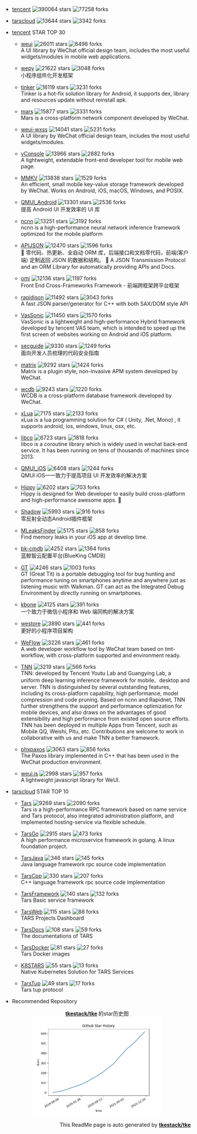 
+ [tencent](https://github.com/tencent)
![390064 stars](https://img.shields.io/badge/Stars-390064-green)
![77258 forks](https://img.shields.io/badge/Forks-77258-green)

+ [tarscloud](https://github.com/tarscloud)
![13644 stars](https://img.shields.io/badge/Stars-13644-green)
![3342 forks](https://img.shields.io/badge/Forks-3342-green)





+ [tencent](https://github.com/tencent) STAR TOP 30 
    
    + [weui](https://github.com/tencent/weui) 
    ![26011 stars](https://img.shields.io/badge/Stars-26011-green)
    ![6498 forks](https://img.shields.io/badge/Forks-6498-green)  
    A UI library by WeChat official design team, includes the most useful widgets/modules in mobile web applications.
    
    + [wepy](https://github.com/tencent/wepy) 
    ![21622 stars](https://img.shields.io/badge/Stars-21622-green)
    ![3048 forks](https://img.shields.io/badge/Forks-3048-green)  
    小程序组件化开发框架
    
    + [tinker](https://github.com/tencent/tinker) 
    ![16119 stars](https://img.shields.io/badge/Stars-16119-green)
    ![3231 forks](https://img.shields.io/badge/Forks-3231-green)  
    Tinker is a hot-fix solution library for Android, it supports dex, library and resources update without reinstall apk.
    
    + [mars](https://github.com/tencent/mars) 
    ![15877 stars](https://img.shields.io/badge/Stars-15877-green)
    ![3331 forks](https://img.shields.io/badge/Forks-3331-green)  
    Mars is a cross-platform network component  developed by WeChat.
    
    + [weui-wxss](https://github.com/tencent/weui-wxss) 
    ![14041 stars](https://img.shields.io/badge/Stars-14041-green)
    ![5231 forks](https://img.shields.io/badge/Forks-5231-green)  
    A UI library by WeChat official design team, includes the most useful widgets/modules.
    
    + [vConsole](https://github.com/tencent/vConsole) 
    ![13966 stars](https://img.shields.io/badge/Stars-13966-green)
    ![2882 forks](https://img.shields.io/badge/Forks-2882-green)  
    A lightweight, extendable front-end developer tool for mobile web page.
    
    + [MMKV](https://github.com/tencent/MMKV) 
    ![13838 stars](https://img.shields.io/badge/Stars-13838-green)
    ![1529 forks](https://img.shields.io/badge/Forks-1529-green)  
    An efficient, small mobile key-value storage framework developed by WeChat. Works on Android, iOS, macOS, Windows, and POSIX.
    
    + [QMUI_Android](https://github.com/tencent/QMUI_Android) 
    ![13301 stars](https://img.shields.io/badge/Stars-13301-green)
    ![2536 forks](https://img.shields.io/badge/Forks-2536-green)  
    提高 Android UI 开发效率的 UI 库
    
    + [ncnn](https://github.com/tencent/ncnn) 
    ![13251 stars](https://img.shields.io/badge/Stars-13251-green)
    ![3192 forks](https://img.shields.io/badge/Forks-3192-green)  
    ncnn is a high-performance neural network inference framework optimized for the mobile platform
    
    + [APIJSON](https://github.com/tencent/APIJSON) 
    ![12470 stars](https://img.shields.io/badge/Stars-12470-green)
    ![1596 forks](https://img.shields.io/badge/Forks-1596-green)  
    🚀 零代码、热更新、全自动 ORM 库，后端接口和文档零代码，前端(客户端) 定制返回 JSON 的数据和结构。 🚀 A JSON Transmission Protocol and an ORM Library for automatically providing APIs and Docs.
    
    + [omi](https://github.com/tencent/omi) 
    ![12136 stars](https://img.shields.io/badge/Stars-12136-green)
    ![1197 forks](https://img.shields.io/badge/Forks-1197-green)  
     Front End Cross-Frameworks Framework - 前端跨框架跨平台框架
    
    + [rapidjson](https://github.com/tencent/rapidjson) 
    ![11492 stars](https://img.shields.io/badge/Stars-11492-green)
    ![3043 forks](https://img.shields.io/badge/Forks-3043-green)  
    A fast JSON parser/generator for C++ with both SAX/DOM style API
    
    + [VasSonic](https://github.com/tencent/VasSonic) 
    ![11450 stars](https://img.shields.io/badge/Stars-11450-green)
    ![1570 forks](https://img.shields.io/badge/Forks-1570-green)  
    VasSonic is a lightweight and high-performance Hybrid framework developed by tencent VAS team, which is intended to speed up the first screen of websites working on Android and iOS platform. 
    
    + [secguide](https://github.com/tencent/secguide) 
    ![9330 stars](https://img.shields.io/badge/Stars-9330-green)
    ![1249 forks](https://img.shields.io/badge/Forks-1249-green)  
    面向开发人员梳理的代码安全指南
    
    + [matrix](https://github.com/tencent/matrix) 
    ![9292 stars](https://img.shields.io/badge/Stars-9292-green)
    ![1424 forks](https://img.shields.io/badge/Forks-1424-green)  
    Matrix is a plugin style, non-invasive APM system developed by WeChat.
    
    + [wcdb](https://github.com/tencent/wcdb) 
    ![9243 stars](https://img.shields.io/badge/Stars-9243-green)
    ![1220 forks](https://img.shields.io/badge/Forks-1220-green)  
    WCDB is a cross-platform database framework developed by WeChat.
    
    + [xLua](https://github.com/tencent/xLua) 
    ![7175 stars](https://img.shields.io/badge/Stars-7175-green)
    ![2133 forks](https://img.shields.io/badge/Forks-2133-green)  
    xLua is a lua programming solution for  C# ( Unity, .Net, Mono) , it supports android, ios, windows, linux, osx, etc.
    
    + [libco](https://github.com/tencent/libco) 
    ![6723 stars](https://img.shields.io/badge/Stars-6723-green)
    ![1818 forks](https://img.shields.io/badge/Forks-1818-green)  
    libco is a coroutine library which is widely used in wechat  back-end service. It has been running on tens of thousands of machines since 2013.
    
    + [QMUI_iOS](https://github.com/tencent/QMUI_iOS) 
    ![6408 stars](https://img.shields.io/badge/Stars-6408-green)
    ![1244 forks](https://img.shields.io/badge/Forks-1244-green)  
    QMUI iOS——致力于提高项目 UI 开发效率的解决方案
    
    + [Hippy](https://github.com/tencent/Hippy) 
    ![6202 stars](https://img.shields.io/badge/Stars-6202-green)
    ![703 forks](https://img.shields.io/badge/Forks-703-green)  
    Hippy is designed for Web developer to easily build cross-platform and high-performance awesome apps. 👏
    
    + [Shadow](https://github.com/tencent/Shadow) 
    ![5993 stars](https://img.shields.io/badge/Stars-5993-green)
    ![916 forks](https://img.shields.io/badge/Forks-916-green)  
    零反射全动态Android插件框架
    
    + [MLeaksFinder](https://github.com/tencent/MLeaksFinder) 
    ![5175 stars](https://img.shields.io/badge/Stars-5175-green)
    ![858 forks](https://img.shields.io/badge/Forks-858-green)  
    Find memory leaks in your iOS app at develop time.
    
    + [bk-cmdb](https://github.com/tencent/bk-cmdb) 
    ![4252 stars](https://img.shields.io/badge/Stars-4252-green)
    ![1364 forks](https://img.shields.io/badge/Forks-1364-green)  
    蓝鲸智云配置平台(BlueKing CMDB)
    
    + [GT](https://github.com/tencent/GT) 
    ![4246 stars](https://img.shields.io/badge/Stars-4246-green)
    ![1003 forks](https://img.shields.io/badge/Forks-1003-green)  
    GT (Great Tit) is a portable debugging tool for bug hunting and performance tuning on smartphones anytime and anywhere just as listening music with Walkman. GT can act as the Integrated Debug Environment by directly running on smartphones.
    
    + [kbone](https://github.com/tencent/kbone) 
    ![4125 stars](https://img.shields.io/badge/Stars-4125-green)
    ![391 forks](https://img.shields.io/badge/Forks-391-green)  
    一个致力于微信小程序和 Web 端同构的解决方案
    
    + [westore](https://github.com/tencent/westore) 
    ![3890 stars](https://img.shields.io/badge/Stars-3890-green)
    ![441 forks](https://img.shields.io/badge/Forks-441-green)  
    更好的小程序项目架构
    
    + [WeFlow](https://github.com/tencent/WeFlow) 
    ![3226 stars](https://img.shields.io/badge/Stars-3226-green)
    ![461 forks](https://img.shields.io/badge/Forks-461-green)  
    A web developer workflow tool by WeChat team based on tmt-workflow, with cross-platform supported and environment ready.
    
    + [TNN](https://github.com/tencent/TNN) 
    ![3219 stars](https://img.shields.io/badge/Stars-3219-green)
    ![566 forks](https://img.shields.io/badge/Forks-566-green)  
    TNN: developed by Tencent Youtu Lab and Guangying Lab, a uniform deep learning inference framework for mobile、desktop and server. TNN is distinguished by several outstanding features, including its cross-platform capability, high performance, model compression and code pruning. Based on ncnn and Rapidnet, TNN further strengthens the support and performance optimization for mobile devices, and also draws on the advantages of good extensibility and high performance from existed open source efforts. TNN has been deployed in multiple Apps from Tencent, such as Mobile QQ, Weishi, Pitu, etc. Contributions are welcome to work in collaborative with us and make TNN a better framework. 
    
    + [phxpaxos](https://github.com/tencent/phxpaxos) 
    ![3063 stars](https://img.shields.io/badge/Stars-3063-green)
    ![856 forks](https://img.shields.io/badge/Forks-856-green)  
    The Paxos library implemented in C++ that has been used in the WeChat production environment.
    
    + [weui.js](https://github.com/tencent/weui.js) 
    ![2998 stars](https://img.shields.io/badge/Stars-2998-green)
    ![957 forks](https://img.shields.io/badge/Forks-957-green)  
    A lightweight javascript library for WeUI.
    

+ [tarscloud](https://github.com/tarscloud) STAR TOP 10 
    
    + [Tars](https://github.com/tarscloud/Tars) 
    ![9269 stars](https://img.shields.io/badge/Stars-9269-green)
    ![2090 forks](https://img.shields.io/badge/Forks-2090-green)  
    Tars is a high-performance RPC framework based on name service and Tars protocol, also integrated administration platform, and implemented hosting-service via flexible schedule.
    
    + [TarsGo](https://github.com/tarscloud/TarsGo) 
    ![2915 stars](https://img.shields.io/badge/Stars-2915-green)
    ![473 forks](https://img.shields.io/badge/Forks-473-green)  
    A  high performance microservice  framework  in golang. A linux foundation project.
    
    + [TarsJava](https://github.com/tarscloud/TarsJava) 
    ![346 stars](https://img.shields.io/badge/Stars-346-green)
    ![145 forks](https://img.shields.io/badge/Forks-145-green)  
    Java language framework rpc source code implementation
    
    + [TarsCpp](https://github.com/tarscloud/TarsCpp) 
    ![330 stars](https://img.shields.io/badge/Stars-330-green)
    ![207 forks](https://img.shields.io/badge/Forks-207-green)  
    C++ language framework rpc source code implementation
    
    + [TarsFramework](https://github.com/tarscloud/TarsFramework) 
    ![140 stars](https://img.shields.io/badge/Stars-140-green)
    ![132 forks](https://img.shields.io/badge/Forks-132-green)  
    Tars Basic service framework
    
    + [TarsWeb](https://github.com/tarscloud/TarsWeb) 
    ![115 stars](https://img.shields.io/badge/Stars-115-green)
    ![88 forks](https://img.shields.io/badge/Forks-88-green)  
    TARS Projects Dashboard
    
    + [TarsDocs](https://github.com/tarscloud/TarsDocs) 
    ![108 stars](https://img.shields.io/badge/Stars-108-green)
    ![59 forks](https://img.shields.io/badge/Forks-59-green)  
    The documentations of TARS
    
    + [TarsDocker](https://github.com/tarscloud/TarsDocker) 
    ![81 stars](https://img.shields.io/badge/Stars-81-green)
    ![27 forks](https://img.shields.io/badge/Forks-27-green)  
    Tars Docker  images
    
    + [K8STARS](https://github.com/tarscloud/K8STARS) 
    ![55 stars](https://img.shields.io/badge/Stars-55-green)
    ![13 forks](https://img.shields.io/badge/Forks-13-green)  
    Native Kubernetes  Solution for TARS Services
    
    + [TarsTup](https://github.com/tarscloud/TarsTup) 
    ![49 stars](https://img.shields.io/badge/Stars-49-green)
    ![17 forks](https://img.shields.io/badge/Forks-17-green)  
    Tars tup protocol
    


+ Recommended Repository  
<p align="center">
      <strong>
        <a href="https://github.com/tkestack/tke" target="_blank">tkestack/tke</a>
      </strong>  的star历史图
  <br>
  <img src="https://raw.githubusercontent.com/ButterAndButterfly/GithubTools/master/data/stars_history.jpg" width="350px"></img>    
</p>

<p align="right">
      This ReadMe page is auto generated by 
      <strong>
        <a href="https://github.com/tkestack/tke" target="_blank">tkestack/tke</a><br>
      </strong>   
</p>